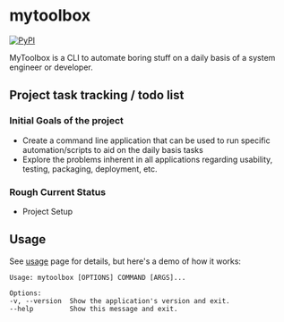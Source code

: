 # mytoolbox

[![PyPI](https://img.shields.io/pypi/v/mytoolbox)](https://pypi.org/project/mytoolbox/)

MyToolbox is a CLI to automate boring stuff on a daily basis of a system engineer or developer.

## Project task tracking / todo list

### Initial Goals of the project

-   Create a command line application that can be used to run specific automation/scripts to aid on the daily basis tasks
-   Explore the problems inherent in all applications regarding
    usability, testing, packaging, deployment, etc.

### Rough Current Status

-   Project Setup

## Usage

See [usage](https://#) page
for details, but here\'s a demo of how it works:

    Usage: mytoolbox [OPTIONS] COMMAND [ARGS]...

    Options:
    -v, --version  Show the application's version and exit.
    --help         Show this message and exit.
